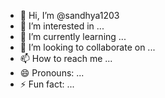 - 👋 Hi, I’m @sandhya1203
- 👀 I’m interested in ...
- 🌱 I’m currently learning ...
- 💞️ I’m looking to collaborate on ...
- 📫 How to reach me ...
- 😄 Pronouns: ...
- ⚡ Fun fact: ...

<!---
sandhya1203/sandhya1203is a ✨ special ✨ repository because its `README.md` (this file) appears on your GitHub profile.
You can click the Preview link to take a look at your changes.
--->
